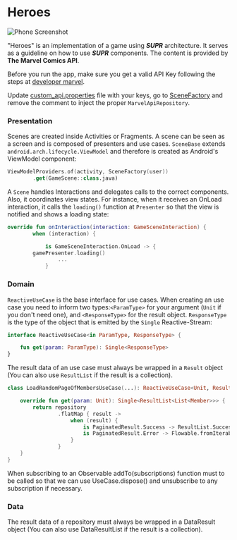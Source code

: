 # Heroes

![Phone Screenshot](https://github.com/impraise/SUPR/blob/master/assets/game.gif)

"Heroes" is an implementation of a game using ***SUPR*** architecture. It serves as a guideline on how to use ***SUPR*** components. The content is provided by **The Marvel Comics API**.

Before you run the app, make sure you get a valid API Key following the steps at [developer marvel]( https://developer.marvel.com/documentation/getting_started).

Update [custom_api.properties](https://github.com/impraise/SUPR/blob/master/sample-Android/Suprdemo/heroes/custom_api.properties) file with your keys, go to [SceneFactory](https://github.com/impraise/SUPR/blob/master/sample-Android/Suprdemo/heroes/src/main/java/com/impraise/suprdemo/scenes/di/SceneFactory.kt) and remove the comment to inject the proper `MarvelApiRepository`. 

### Presentation

Scenes are created inside Activities or Fragments. A scene can be seen as a screen and is composed of presenters and use cases. `SceneBase` extends `android.arch.lifecycle.ViewModel` and therefore is created as Android's ViewModel component:

```kotlin
ViewModelProviders.of(activity, SceneFactory(user))
		.get(GameScene::class.java)
```

A `Scene` handles Interactions and delegates calls to the correct components. Also, it coordinates view states. For instance, when it receives an OnLoad interaction, it calls the `loading()` function at `Presenter` so that the view is notified and shows a loading state:

```kotlin
override fun onInteraction(interaction: GameSceneInteraction) {
        when (interaction) {

            is GameSceneInteraction.OnLoad -> {
		gamePresenter.loading()
                ...
            }
```

### Domain
`ReactiveUseCase` is the base interface for use cases. When creating an use case you need to inform two types:`<ParamType>` for your argument (`Unit` if you don't need one), and `<ResponseType>` for the result object. `ResponseType` is the type of the object that is emitted by the `Single` Reactive-Stream: 

```kotlin
interface ReactiveUseCase<in ParamType, ResponseType> {

    fun get(param: ParamType): Single<ResponseType>
}
```

The result data of an use case must always be wrapped in a `Result` object (You can also use `ResultList` if the result is a collection).

```kotlin
class LoadRandomPageOfMembersUseCase(...): ReactiveUseCase<Unit, ResultList<List<Member>>> {

    override fun get(param: Unit): Single<ResultList<List<Member>>> {
        return repository
                .flatMap { result ->
                    when (result) {
                        is PaginatedResult.Success -> ResultList.Success(it)
                        is PaginatedResult.Error -> Flowable.fromIterable(emptyList())
                    }
                }
    }
}
```

When subscribing to an Observable addTo(subscriptions) function must to be called so that we can use UseCase.dispose() and unsubscribe to any subscription if necessary.

### Data
The result data of a repository must always be wrapped in a DataResult object (You can also use DataResultList if the result is a collection). 
